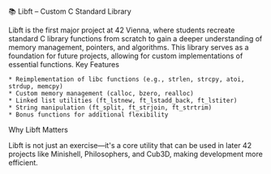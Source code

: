 📚 Libft – Custom C Standard Library

Libft is the first major project at 42 Vienna, where students recreate standard C library functions from scratch to gain a deeper understanding of memory management, pointers, and algorithms. This library serves as a foundation for future projects, allowing for custom implementations of essential functions.
Key Features

    * Reimplementation of libc functions (e.g., strlen, strcpy, atoi, strdup, memcpy)
    * Custom memory management (calloc, bzero, realloc)
    * Linked list utilities (ft_lstnew, ft_lstadd_back, ft_lstiter)
    * String manipulation (ft_split, ft_strjoin, ft_strtrim)
    * Bonus functions for additional flexibility

Why Libft Matters

Libft is not just an exercise—it's a core utility that can be used in later 42 projects like Minishell, Philosophers, and Cub3D, making development more efficient.
